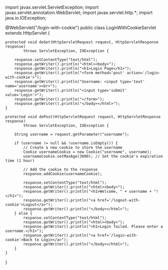 import javax.servlet.ServletException;
import javax.servlet.annotation.WebServlet;
import javax.servlet.http.*;
import java.io.IOException;

@WebServlet("/login-with-cookie")
public class LoginWithCookieServlet extends HttpServlet {

    protected void doGet(HttpServletRequest request, HttpServletResponse response)
            throws ServletException, IOException {

        response.setContentType("text/html");
        response.getWriter().println("<html><body>");
        response.getWriter().println("<h1>Login Page</h1>");
        response.getWriter().println("<form method='post' action='/login-with-cookie'>");
        response.getWriter().println("Username: <input type='text' name='username'><br>");
        response.getWriter().println("<input type='submit' value='Login'>");
        response.getWriter().println("</form>");
        response.getWriter().println("</body></html>");
    }

    protected void doPost(HttpServletRequest request, HttpServletResponse response)
            throws ServletException, IOException {

        String username = request.getParameter("username");

        if (username != null && !username.isEmpty()) {
            // Create a new cookie to store the username
            Cookie usernameCookie = new Cookie("username", username);
            usernameCookie.setMaxAge(3600); // Set the cookie's expiration time (1 hour)

            // Add the cookie to the response
            response.addCookie(usernameCookie);

            response.setContentType("text/html");
            response.getWriter().println("<html><body>");
            response.getWriter().println("<h1>Welcome, " + username + "!</h1>");
            response.getWriter().println("<a href='/logout-with-cookie'>Logout</a>");
            response.getWriter().println("</body></html>");
        } else {
            response.setContentType("text/html");
            response.getWriter().println("<html><body>");
            response.getWriter().println("<h1>Login failed. Please enter a username.</h1>");
            response.getWriter().println("<a href='/login-with-cookie'>Back to Login</a>");
            response.getWriter().println("</body></html>");
        }
    }
}
